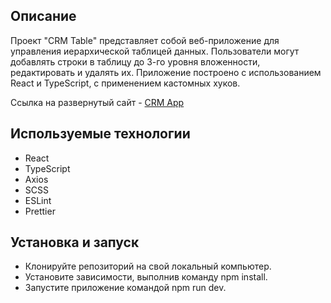 ## Описание

Проект "CRM Table" представляет собой веб-приложение для управления иерархической таблицей данных. Пользователи могут добавлять строки в таблицу до 3-го уровня вложенности, редактировать и удалять их. Приложение построено с использованием React и TypeScript, с применением кастомных хуков.

Ссылка на развернутый сайт - [CRM App](https://crm-hopdjkzcf-svetlanalevkovskayas-projects.vercel.app/)

## Используемые технологии

- React
- TypeScript
- Axios
- SCSS
- ESLint
- Prettier


## Установка и запуск

- Клонируйте репозиторий на свой локальный компьютер.
- Установите зависимости, выполнив команду npm install.
- Запустите приложение командой npm run dev.



